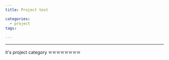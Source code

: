 ```yaml
---
title: Project test

categories:
  - project
tags:
  
---
```

---


it's project category ㅠㅠㅠㅠㅠㅠㅠㅠ
~~~~~~~`

